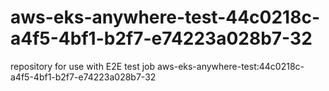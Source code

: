 # aws-eks-anywhere-test-44c0218c-a4f5-4bf1-b2f7-e74223a028b7-32
repository for use with E2E test job aws-eks-anywhere-test:44c0218c-a4f5-4bf1-b2f7-e74223a028b7-32
